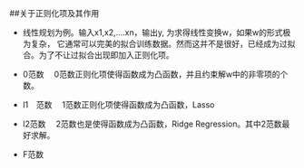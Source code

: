 ##关于正则化项及其作用

* 线性规划为例。输入x1,x2,....xn，输出y, 为求得线性变换w，如果w的形式极为复杂，
  它通常可以完美的拟合训练数据。然而这并不是很好，已经成为过拟合。为了不让过拟合出现即加入正则化项。

* 0范数
　0范数正则化项使得函数成为凸函数，并且约束解w中的非零项的个数。

* l1　范数
　1范数正则化项使得函数成为凸函数，Lasso
 
* l2范数
　2范数也是使得函数成为凸函数，Ridge Regression。其中2范数最好求解。

* F范数

